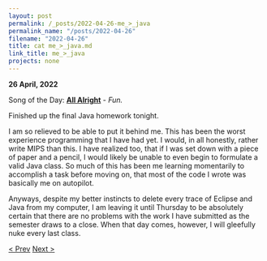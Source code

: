 ```yaml
---
layout: post
permalink: /_posts/2022-04-26-me_>_java
permalink_name: "/posts/2022-04-26"
filename: "2022-04-26"
title: cat me_>_java.md
link_title: me_>_java
projects: none
---
```

**26 April, 2022**

Song of the Day: [**All Alright**](https://youtu.be/mmKt0WaAPDQ) - *Fun.*

Finished up the final Java homework tonight.

I am so relieved to be able to put it behind me. This has been the worst experience programming that I have had yet. I would, in all honestly, rather write MIPS than this. I have realized too, that if I was set down with a piece of paper and a pencil, I would likely be unable to even begin to formulate a valid Java class. So much of this has been me learning momentarily to accomplish a task before moving on, that most of the code I wrote was basically me on autopilot.

Anyways, despite my better instincts to delete every trace of Eclipse and Java from my computer, I am leaving it until Thursday to be absolutely certain that there are no problems with the work I have submitted as the semester draws to a close. When that day comes, however, I will gleefully nuke every last class.

[< Prev](/_posts/2022-04-25-starfield_photos_round_3)    [Next >](/_posts/2022-04-28-starfield_images_4_a_new_hope)
